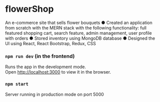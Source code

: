 # flowerShop

An e-commerce site that sells flower bouquets
 ● Created an application from scratch with the MERN stack with the following functionality: full featured shopping cart, search feature, admin management, user profile with orders
 ● Stored inventory using MongoDB database
 ● Designed the UI using React, React Bootstrap, Redux, CSS


### `npm run dev` (in the frontend)

Runs the app in the development mode.\
Open [http://localhost:3000](http://localhost:3000) to view it in the browser.


### `npm start`

Server running in production mode on port 5000
